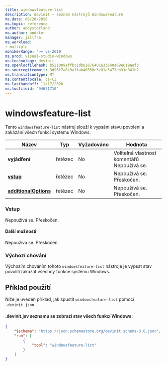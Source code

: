 ```yaml
---
title: windowsfeature-list
description: devinit – seznam nástrojů WindowsFeature
ms.date: 08/28/2020
ms.topic: reference
author: andysterland
ms.author: andster
manager: jillfra
ms.workload:
- multiple
monikerRange: '>= vs-2019'
ms.prod: visual-studio-windows
ms.technology: devinit
ms.openlocfilehash: b521009affbc1db81676481e33640a69e619aaf3
ms.sourcegitcommit: 3d96f7a8c9affab40358c3e81e3472db31d841b2
ms.translationtype: MT
ms.contentlocale: cs-CZ
ms.lasthandoff: 11/17/2020
ms.locfileid: "94671710"
---
```

# <a name="windowsfeature-list"></a>windowsfeature-list

Tento `windowsfeature-list` nástroj slouží k vypsání stavu povolení a zakázání všech funkcí systému Windows.

| Název                                             | Typ   | Vyžadováno | Hodnota                                      |
|--------------------------------------------------|--------|----------|--------------------------------------------|
| **vyjádření**                                     | řetězec | No       | Volitelná vlastnost komentářů Nepoužívá se.      |
| [**vstup**](#input)                              | řetězec | No       | Nepoužívá se. Přeskočen.                         |
| [**additionalOptions**](#additional-options)     | řetězec | No       | Nepoužívá se. Přeskočen.                         |

### <a name="input"></a>Vstup

Nepoužívá se. Přeskočen.

#### <a name="additional-options"></a>Další možnosti

Nepoužívá se. Přeskočen.

### <a name="default-behavior"></a>Výchozí chování

Výchozím chováním tohoto `windowsfeature-list` nástroje je vypsat stav povolit/zakázat všechny funkce systému Windows.

## <a name="example-usage"></a>Příklad použití
Níže je uveden příklad, jak spustit `windowsfeature-list` pomocí `.devinit.json` . 

#### <a name="devinitjson-that-will-list-the-state-of-all-windows-features"></a>.devinit.jsv seznamu se zobrazí stav všech funkcí Windows:
```json
{
    "$schema": "https://json.schemastore.org/devinit.schema-3.0.json",
    "run": [
        {
            "tool": "windowsfeature-list"
        }
    ]
}
```
